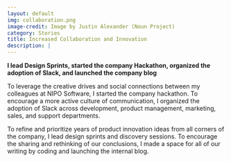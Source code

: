 ```yaml
---
layout: default
img: collaboration.png
image-credit: Image by Justin Alexander (Noun Project)
category: Stories
title: Increased Collaboration and Innovation
description: |
---
```

**I lead Design Sprints, started the company Hackathon, organized the adoption of Slack, and launched the company blog**

To leverage the creative drives and social connections between my colleagues at NIPO Software, I started the company hackathon. To encourage a more active culture of communication, I organized the adoption of Slack across development, product management, marketing, sales, and support departments.

To refine and prioritize years of product innovation ideas from all corners of the company, I lead design sprints and discovery sessions. To encourage the sharing and rethinking of our conclusions, I made a space for all of our writing by coding and launching the internal blog.
